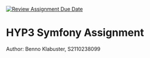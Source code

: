 [![Review Assignment Due Date](https://classroom.github.com/assets/deadline-readme-button-24ddc0f5d75046c5622901739e7c5dd533143b0c8e959d652212380cedb1ea36.svg)](https://classroom.github.com/a/cybnASgQ)
# HYP3 Symfony Assignment

Author: Benno Klabuster, S2110238099